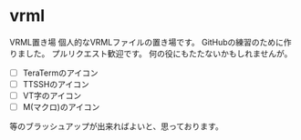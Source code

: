 # vrml
VRML置き場
個人的なVRMLファイルの置き場です。
GitHubの練習のために作りました。
プルリクエスト歓迎です。
何の役にもたたないかもしれませんが。

- [ ] TeraTermのアイコン
- [ ] TTSSHのアイコン
- [ ] VT字のアイコン
- [ ] M(マクロ)のアイコン

等のブラッシュアップが出来ればよいと、思っております。
